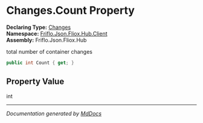 ﻿<!--  
  <auto-generated>   
    The contents of this file were generated by a tool.  
    Changes to this file may be list if the file is regenerated  
  </auto-generated>   
-->

# Changes.Count Property

**Declaring Type:** [Changes](../index.md)  
**Namespace:** [Friflo.Json.Fliox.Hub.Client](../../index.md)  
**Assembly:** Friflo.Json.Fliox.Hub

 total number of container changes 

```csharp
public int Count { get; }
```

## Property Value

int

___

*Documentation generated by [MdDocs](https://github.com/ap0llo/mddocs)*

